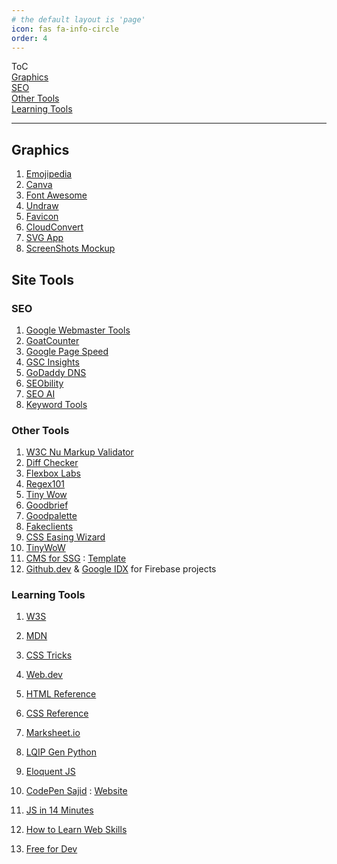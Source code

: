 ```yaml
---
# the default layout is 'page'
icon: fas fa-info-circle
order: 4
---
```


ToC <br>
[Graphics]({{site.url}}/tools/#graphics) <br>
[SEO]({{site.url}}/tools/#seo) <br>
[Other Tools]({{site.url}}/tools/#other-tools) <br>
[Learning Tools]({{site.url}}/tools/#learning-tools) <br>
<hr>

## Graphics

1. <a href="https://emojipedia.org/" target="_blank">Emojipedia</a>
2. <a href="https://www.canva.com/" target="_blank">Canva</a>
3. <a href="https://fontawesome.com/" target="_blank" rel="noopener noreferrer">Font Awesome</a>
4. <a href="https://undraw.co/illustrations" target="_blank" rel="noopener noreferrer">Undraw</a>
5. <a href="https://favicon.io/" target="_blank" rel="noopener noreferrer">Favicon</a>
6. <a href="https://cloudconvert.com/" target="_blank" rel="noopener noreferrer">CloudConvert</a>
7. <a href="https://svgl.app/" target="_blank" rel="noopener noreferrer">SVG App</a>
8. <a href="https://www.shots.so/" target="_blank" rel="noopener noreferrer">ScreenShots Mockup</a>

## Site Tools

### SEO

1. <a href="https://www.google.com/webmasters/tools/home" target="_blank" rel="noopener noreferrer">Google Webmaster
    Tools</a>
2. <a href="https://www.goatcounter.com/" target="_blank" rel="noopener noreferrer">GoatCounter</a>
3. <a href="https://pagespeed.web.dev/" target="_blank" rel="noopener noreferrer">Google Page Speed</a>
4. <a href="https://search.google.com/search-console/insights/" target="_blank" rel="noopener noreferrer">GSC
    Insights</a>
5. <a href="https://dcc.godaddy.com/control/dnsmanagement" target="_blank" rel="noopener noreferrer">GoDaddy DNS</a>
6. <a href="https://www.seobility.net/en/rankingcheck/" target="_blank" rel="noopener noreferrer">SEObility</a>
7. <a href="https://seo.ai/tools/google-website-rank-checker" target="_blank" rel="noopener noreferrer"> SEO AI</a>
8. <a href="https://www.keyword-tools.org/en/google-ranking-live-check/" target="_blank"
    rel="noopener noreferrer">Keyword Tools</a>

### Other Tools

1. <a href="https://validator.w3.org/nu/" target="_blank" rel="noopener noreferrer">W3C Nu Markup Validator</a>
2. <a href="https://www.diffchecker.com/" target="_blank" rel="noopener noreferrer">Diff Checker</a>
3. <a href="https://flexboxlabs.netlify.app/" target="_blank" rel="noopener noreferrer">Flexbox Labs</a>
4. <a href="https://regex101.com/" target="_blank" rel="noopener noreferrer">Regex101</a>
5. <a href="https://tinywow.com/" target="_blank" rel="noopener noreferrer">Tiny Wow</a>
6. <a href="https://goodbrief.io/" target="_blank" rel="noopener noreferrer">Goodbrief</a>
7. <a href="https://goodpalette.io/" target="_blank" rel="noopener noreferrer">Goodpalette</a>
8. <a href="https://fakeclients.com/" target="_blank" rel="noopener noreferrer">Fakeclients</a>
9. <a href="https://easingwizard.com/" target="_blank" rel="noopener noreferrer">CSS Easing Wizard</a>
10. <a href="https://tinywow.com/" target="_blank" rel="noopener noreferrer">TinyWoW</a>
11. <a href="https://pagescms.org/" target="_blank" rel="noopener noreferrer">CMS for SSG</a> : <a href="https://github.com/pages-cms/jekyll-blog-example" target="_blank" rel="noopener noreferrer">Template</a>
12. <a href="https://github.dev" target="_blank" rel="noopener noreferrer">Github.dev</a> & <a href="https://igx.google.com" target="_blank" rel="noopener noreferrer">Google IDX</a> for Firebase projects 

### Learning Tools

1. <a href="https://www.w3schools.com/" target="_blank" rel="noopener noreferrer">W3S</a>
2. <a href="https://developer.mozilla.org/en-US/" target="_blank" rel="noopener noreferrer">MDN</a>
3. <a href="https://css-tricks.com/" target="_blank" rel="noopener noreferrer">CSS Tricks</a>
4. <a href="https://web.dev/" target="_blank" rel="noopener noreferrer">Web.dev</a>
5. <a href="https://htmlreference.io/" target="_blank" rel="noopener noreferrer">HTML Reference</a>
6. <a href="https://cssreference.io/" target="_blank" rel="noopener noreferrer">CSS Reference</a>
7. <a href="https://marksheet.io/" target="_blank" rel="noopener noreferrer">Marksheet.io</a>
8. <a href="https://github.com/SoumyaK4/LQIP-base64" target="_blank"
    rel="noopener noreferrer">LQIP Gen Python</a>
9. <a href="https://eloquentjavascript.net/" target="_blank" rel="noopener noreferrer">Eloquent JS</a>

10. <a href="https://codepen.io/whosajid/pens/public" target="_blank" rel="noopener noreferrer">CodePen Sajid</a> : <a href="https://www.iamsajid.com/" target="_blank" rel="noopener noreferrer">Website</a>
11. <a href="https://jgthms.com/javascript-in-14-minutes/" target="_blank" rel="noopener noreferrer">JS in 14 Minutes</a>
12. <a href="https://andreasbm.github.io/web-skills/" target="_blank" rel="noopener noreferrer">How to Learn Web Skills</a>
13. <a href="https://free-for.dev/#/" target="_blank" rel="noopener noreferrer">Free for Dev</a>

